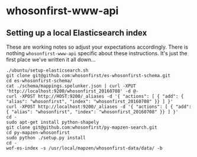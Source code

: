 # whosonfirst-www-api

## Setting up a local Elasticsearch index

These are working notes so adjust your expectations accordingly. There is nothing `whosonfirst-www-api` specific about these instructions. It's just the first place we've written it all down...

```
./ubuntu/setup-elasticsearch.sh 
git clone git@github.com:whosonfirst/es-whosonfirst-schema.git
cd es-whosonfirst-schema/
cat ./schema/mappings.spelunker.json | curl -XPUT 'http://localhost:9200/whosonfirst_20160708' -d @-
curl -XPOST http://HOST:9200/_aliases -d '{ "actions": [ { "add": { "alias": "whosonfirst", "index": "whosonfirst_20160708" }} ] }'
curl -XPOST http://localhost:9200/_aliases -d '{ "actions": [ { "add": { "alias": "whosonfirst", "index": "whosonfirst_20160708" }} ] }'
cd -
sudo apt-get install python-shapely
git clone git@github.com:whosonfirst/py-mapzen-search.git
cd py-mapzen-whosonfirst
sudo python ./setup.py install
cd -
wof-es-index -s /usr/local/mapzen/whosonfirst-data/data/ -b
```
